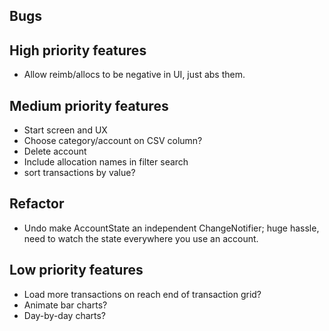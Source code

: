 ## Bugs
  

## High priority features
- Allow reimb/allocs to be negative in UI, just abs them.


## Medium priority features
- Start screen and UX
- Choose category/account on CSV column?
- Delete account
- Include allocation names in filter search
- sort transactions by value?


## Refactor
- Undo make AccountState an independent ChangeNotifier; huge hassle, need to watch the state everywhere you use an account.


## Low priority features
- Load more transactions on reach end of transaction grid?
- Animate bar charts?
- Day-by-day charts?
